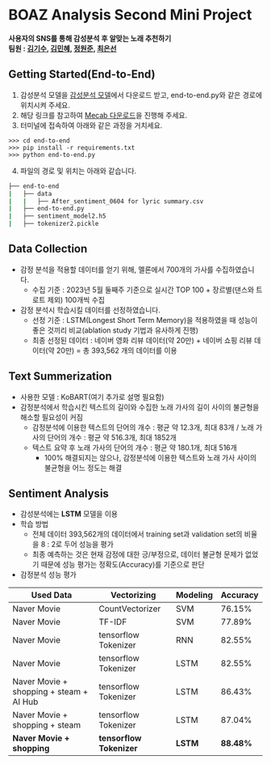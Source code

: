 # BOAZ Analysis Second Mini Project
**사용자의 SNS를 통해 감성분석 후 알맞는 노래 추천하기\
팀원 : [김기수](https://github.com/Kisooofficial), [김민혜](https://github.com/minelolo), [정원준](https://github.com/garden-jun), [최은선](https://github.com/thisissilverline)**

## Getting Started(End-to-End)
1. 감성분석 모델을 [감성분석 모델](https://drive.google.com/file/d/1-2xjvBezQ8gJRI5Y--43l8iJVFRQ3Zva/view?usp=sharing)에서 다운로드 받고, end-to-end.py와 같은 경로에 위치시켜 주세요.
2. 해당 링크를 참고하여 [Mecab 다운로드](https://velog.io/@wkfwktka/%EC%9C%88%EB%8F%84%EC%9A%B0%EC%97%90-Mecab-%EC%84%A4%EC%B9%98Python)을 진행해 주세요.
3. 터미널에 접속하여 아래와 같은 과정을 거치세요. 
 ```
 >>> cd end-to-end
 >>> pip install -r requirements.txt
 >>> python end-to-end.py
 ```
4. 파일의 경로 및 위치는 아래와 같습니다.
```bash
├── end-to-end
|   ├── data
|   |   ├── After_sentiment_0604 for lyric summary.csv
|   ├── end-to-end.py
|   ├── sentiment_model2.h5
|   ├── tokenizer2.pickle
``` 

## Data Collection
* 감정 분석을 적용할 데이터를 얻기 위해, 멜론에서 700개의 가사를 수집하였습니다.
  * 수집 기준 : 2023년 5월 둘째주 기준으로 실시간 TOP 100 + 장르별(댄스와 트로트 제외) 100개씩 수집
* 감정 분석시 학습시킬 데이터를 선정하였습니다.
  * 선정 기준 : LSTM(Longest Short Term Memory)을 적용하였을 때 성능이 좋은 것끼리 비교(ablation study 기법과 유사하게 진행)
  * 최종 선정된 데이터 : 네이버 영화 리뷰 데이터(약 20만) + 네이버 쇼핑 리뷰 데이터(약 20만) = 총 393,562 개의 데이터를 이용

## Text Summerization
* 사용한 모델 : KoBART(여기 추가로 설명 필요함)
* 감정분석에서 학습시킨 텍스트의 길이와 수집한 노래 가사의 길이 사이의 불균형을 해소할 필요성이 커짐
  * 감정분석에 이용한 텍스트의 단어의 개수 : 평균 약 12.3개, 최대 83개 / 노래 가사의 단어의 개수 : 평균 약 516.3개, 최대 1852개
  * 텍스트 요약 후 노래 가사의 단어의 개수 : 평균 약 180.1개, 최대 516개
    * 100% 해결되지는 않으나, 감정분석에 이용한 텍스트와 노래 가사 사이의 불균형을 어느 정도는 해결
## Sentiment Analysis
* 감성분석에는 **LSTM** 모델을 이용
* 학습 방법
  * 전체 데이터 393,562개의 데이터에서 training set과 validation set의 비율을 8 : 2로 두어 성능을 평가
  * 최종 예측하는 것은 현재 감정에 대한 긍/부정으로, 데이터 불균형 문제가 없었기 때문에 성능 평가는 정확도(Accuracy)를 기준으로 판단
* 감정분석 성능 평가

|Used Data|Vectorizing|Modeling|Accuracy|
|---|---|---|---|
|Naver Movie|CountVectorizer|SVM|76.15%|
|Naver Movie|TF-IDF|SVM|77.89%|
|Naver Movie|tensorflow Tokenizer|RNN|82.55%|
|Naver Movie|tensorflow Tokenizer|LSTM|82.55%|
|Naver Movie + shopping + steam + AI Hub|tensorflow Tokenizer|LSTM|86.43%|
|Naver Movie + shopping + steam|tensorflow Tokenizer|LSTM|87.04%|
|**Naver Movie + shopping**|**tensorflow Tokenizer**|**LSTM**|**88.48%**|
